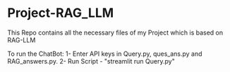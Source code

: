 # Project-RAG_LLM
This Repo contains all the necessary files of my Project which is based on RAG-LLM


To run the ChatBot:
1- Enter API keys in Query.py, ques_ans.py and RAG_answers.py.
2- Run Script - "streamlit run Query.py"
